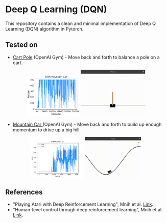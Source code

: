 # Deep Q Learning (DQN)
This repository contains a clean and minimal implementation of Deep Q Learning (DQN) algorithm in Pytorch.

## Tested on
* [Cart Pole](https://www.gymlibrary.dev/environments/classic_control/cart_pole/) (OpenAI Gym) - Move back and forth to balance a pole on a cart.

<p align="center">
<img src=".media/dqn_cartpole.png" width="33%"/>
<img src=".media/dqn_cartpole.gif" width="40%"/>
</p>

* [Mountain Car ](https://www.gymlibrary.dev/environments/classic_control/mountain_car/) (OpenAI Gym) - Move back and forth to build up enough momentum to drive up a big hill.

<p align="center">
<img src=".media/dqn_mountain_car.png" width="33%"/>
<img src=".media/dqn_mountain_car.gif" width="35%"/>
</p>

## References
* "Playing Atari with Deep Reinforcement Learning", Mnih et al. [Link](https://www.cs.toronto.edu/~vmnih/docs/dqn.pdf).
* "Human-level control through deep reinforcement learning", Mnih et al. [Link](https://web.stanford.edu/class/psych209/Readings/MnihEtAlHassibis15NatureControlDeepRL.pdf).
